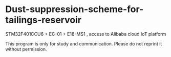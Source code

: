 # Dust-suppression-scheme-for-tailings-reservoir
STM32F401CCU6 + EC-01 + E18-MS1 , access to Alibaba cloud IoT platform

This program is only for study and communication. Please do not reprint it without permission.
